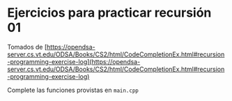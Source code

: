 # Ejercicios para practicar recursión 01

Tomados de [https://opendsa-server.cs.vt.edu/ODSA/Books/CS2/html/CodeCompletionEx.html#recursion-programming-exercise-log](https://opendsa-server.cs.vt.edu/ODSA/Books/CS2/html/CodeCompletionEx.html#recursion-programming-exercise-log)

Complete las funciones provistas en `main.cpp`